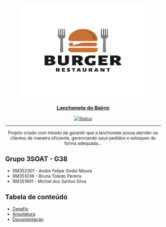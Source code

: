 <p align="center">
    <a href="" rel="noopener">
        <img width=400px height=300px src="./documentation/assets/images/banner.png" alt="The Cat API logo">
    </a>
</p>

<h3 align="center"><a href="https://lanchonetedobairro.com" rel="noopener">Lanchonete do Bairro</a></h3>

<div align="center">

[![Status](https://img.shields.io/badge/status-active-success.svg)]()

</div>

---

<p align="center"> Projeto criado com intuido de garantir que a lanchonete possa atender os clientes de maneira eficiente, gerenciando seus pedidos e estoques de forma adequada...
</p>

## Grupo 3SOAT - G38
- RM352301 - Andre Felipe Godoi Moura  
- RM351036 - Bruna Toledo Pereira  
- RM351991 - Michel dos Santos Silva

## Tabela de conteúdo
- [Desafio](documentation/TECH-CHALLENGE.md)
- [Arquitetura](documentation/ARCHITECTURE.md)
- [Documentação](documentation/DOCUMENTATION.md)







